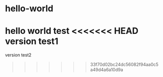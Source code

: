 # hello-world
hello world test
<<<<<<< HEAD
version test1
=======

version test2
>>>>>>> 33f70d02bc24dc56082f94aa0c5a49d4a6a10d9a
